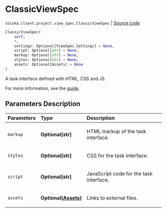 # ClassicViewSpec
`toloka.client.project.view_spec.ClassicViewSpec` | [Source code](https://github.com/Toloka/toloka-kit/blob/v1.2.3/src/client/project/view_spec.py#L72)

```python
ClassicViewSpec(
    self,
    *,
    settings: Optional[ViewSpec.Settings] = None,
    script: Optional[str] = None,
    markup: Optional[str] = None,
    styles: Optional[str] = None,
    assets: Optional[Assets] = None
)
```

A task interface defined with HTML, CSS and JS.


For more information, see the [guide](https://toloka.ai/docs/guide/spec).

## Parameters Description

| Parameters | Type | Description |
| :----------| :----| :-----------|
`markup`|**Optional\[str\]**|<p>HTML markup of the task interface.</p>
`styles`|**Optional\[str\]**|<p>CSS for the task interface.</p>
`script`|**Optional\[str\]**|<p>JavaScript code for the task interface.</p>
`assets`|**Optional\[[Assets](toloka.client.project.view_spec.ClassicViewSpec.Assets.md)\]**|<p>Links to external files.</p>
